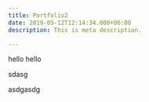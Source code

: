 ```yaml
---
title: Portfolio2
date: 2019-05-12T12:14:34.000+06:00
description: This is meta description.

---
```

hello hello

sdasg

asdgasdg